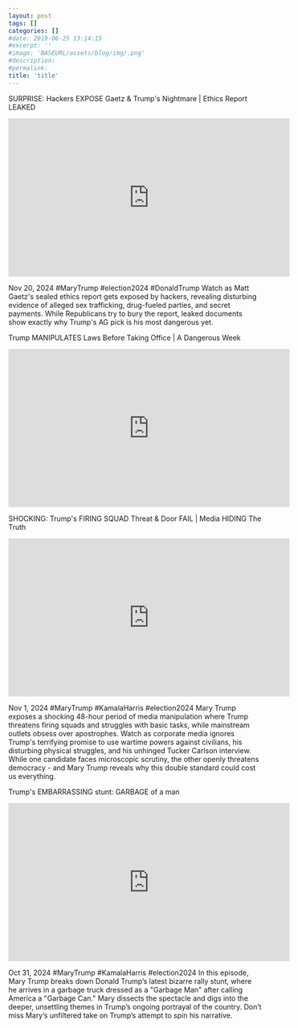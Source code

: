 ```yaml
---
layout: post
tags: []
categories: []
#date: 2019-06-25 13:14:15
#excerpt: ''
#image: 'BASEURL/assets/blog/img/.png'
#description:
#permalink:
title: 'title'
---
```



SURPRISE: Hackers EXPOSE Gaetz & Trump's Nightmare | Ethics Report LEAKED

<iframe width="560" height="315" src="https://www.youtube.com/embed/4pFJmBRAFyg?si=t-I39gy300C6ap_l" title="YouTube video player" frameborder="0" allow="accelerometer; autoplay; clipboard-write; encrypted-media; gyroscope; picture-in-picture; web-share" referrerpolicy="strict-origin-when-cross-origin" allowfullscreen></iframe>

Nov 20, 2024  #MaryTrump #election2024 #DonaldTrump
Watch as Matt Gaetz's sealed ethics report gets exposed by hackers, revealing disturbing evidence of alleged sex trafficking, drug-fueled parties, and secret payments. While Republicans try to bury the report, leaked documents show exactly why Trump's AG pick is his most dangerous yet.

Trump MANIPULATES Laws Before Taking Office | A Dangerous Week

<iframe width="560" height="315" src="https://www.youtube.com/embed/iBy9-q-19KM?si=FK9Euat_o5z_WpO8" title="YouTube video player" frameborder="0" allow="accelerometer; autoplay; clipboard-write; encrypted-media; gyroscope; picture-in-picture; web-share" referrerpolicy="strict-origin-when-cross-origin" allowfullscreen></iframe>

SHOCKING: Trump's FIRING SQUAD Threat & Door FAIL | Media HIDING The Truth

<iframe width="560" height="315" src="https://www.youtube.com/embed/nN8D-g7uZfs?si=A_m-IgvNQ1l-eg12" title="YouTube video player" frameborder="0" allow="accelerometer; autoplay; clipboard-write; encrypted-media; gyroscope; picture-in-picture; web-share" referrerpolicy="strict-origin-when-cross-origin" allowfullscreen></iframe>

Nov 1, 2024  #MaryTrump #KamalaHarris #election2024
Mary Trump exposes a shocking 48-hour period of media manipulation where Trump threatens firing squads and struggles with basic tasks, while mainstream outlets obsess over apostrophes. Watch as corporate media ignores Trump's terrifying promise to use wartime powers against civilians, his disturbing physical struggles, and his unhinged Tucker Carlson interview. While one candidate faces microscopic scrutiny, the other openly threatens democracy - and Mary Trump reveals why this double standard could cost us everything.

Trump's EMBARRASSING stunt: GARBAGE of a man

<iframe width="560" height="315" src="https://www.youtube.com/embed/9Rw3XqiOQOQ?si=fpwtoCDnZWwMd7V2" title="YouTube video player" frameborder="0" allow="accelerometer; autoplay; clipboard-write; encrypted-media; gyroscope; picture-in-picture; web-share" referrerpolicy="strict-origin-when-cross-origin" allowfullscreen></iframe>

Oct 31, 2024  #MaryTrump #KamalaHarris #election2024
In this episode, Mary Trump breaks down Donald Trump’s latest bizarre rally stunt, where he arrives in a garbage truck dressed as a "Garbage Man" after calling America a "Garbage Can." Mary dissects the spectacle and digs into the deeper, unsettling themes in Trump’s ongoing portrayal of the country. Don’t miss Mary’s unfiltered take on Trump’s attempt to spin his narrative.

